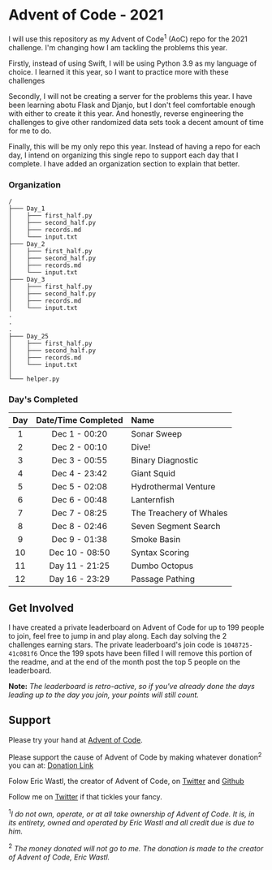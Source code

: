 # Advent of Code - 2021

I will use this repository as my Advent of Code<sup>1</sup> (AoC) repo for the 2021 challenge. I'm changing how I am tackling the problems this year.

Firstly, instead of using Swift, I will be using Python 3.9 as my language of choice. I learned it this year, so I want to practice more with these challenges

Secondly, I will not be creating a server for the problems this year. I have been learning abotu Flask and Djanjo, but I don't feel comfortable enough with either to create it this year. And honestly, reverse engineering the challenges to give other randomized data sets took a decent amount of time for me to do.

Finally, this will be my only repo this year. Instead of having a repo for each day, I intend on organizing this single repo to support each day that I complete. I have added an organization section to explain that better.

### Organization
```
/
├─── Day_1
│    ├─── first_half.py
│    ├─── second_half.py
│    ├─── records.md
│    └─── input.txt
├─── Day_2
│    ├─── first_half.py
│    ├─── second_half.py
│    ├─── records.md
│    └─── input.txt
├─── Day_3
│    ├─── first_half.py
│    ├─── second_half.py
│    ├─── records.md
│    └─── input.txt
.
.
.
├─── Day_25
│    ├─── first_half.py
│    ├─── second_half.py
│    ├─── records.md
│    └─── input.txt
│ 
└─── helper.py
```
### Day's Completed

| Day  | Date/Time Completed | Name                    |
| :-:  | :-----------------: | :---------------------- |
| 1    | Dec 1 - 00:20       | Sonar Sweep             |
| 2    | Dec 2 - 00:10       | Dive!                   |
| 3    | Dec 3 - 00:55       | Binary Diagnostic       |
| 4    | Dec 4 - 23:42       | Giant Squid             |
| 5    | Dec 5 - 02:08       | Hydrothermal Venture    |
| 6    | Dec 6 - 00:48       | Lanternfish             |
| 7    | Dec 7 - 08:25       | The Treachery of Whales |
| 8    | Dec 8 - 02:46       | Seven Segment Search    |
| 9    | Dec 9 - 01:38       | Smoke Basin             |
| 10   | Dec 10 - 08:50      | Syntax Scoring          |
| 11   | Day 11 - 21:25      | Dumbo Octopus           |
| 12   | Day 16 - 23:29      | Passage Pathing         |

## Get Involved

I have created a private leaderboard on Advent of Code for up to 199 people to join, feel free to jump in and play along. Each day solving the 2 challenges earning stars. The private leaderboard's join code is `1048725-41c081f6` Once the 199 spots have been filled I will remove this portion of the readme, and at the end of the month post the top 5 people on the leaderboard.

**Note:** _The leaderboard is retro-active, so if you've already done the days leading up to the day you join, your points will still count._

## Support

Please try your hand at [Advent of Code](https://adventofcode.com).

Please support the cause of Advent of Code by making whatever donation<sup>2</sup> you can at: [Donation Link](https://adventofcode.com/2020/support)

Folow Eric Wastl, the creator of Advent of Code, on [Twitter](https://twitter.com/ericwastl) and [Github](https://github.com/topaz)

Follow me on [Twitter](https://twitter.com/BAChapin) if that tickles your fancy.

<sup>1</sup>_I do not own, operate, or at all take ownership of Advent of Code. It is, in its entirety, owned and operated by Eric Wastl and all credit due is due to him._

<sup>2</sup> _The money donated will not go to me. The donation is made to the creator of Advent of Code, Eric Wastl._